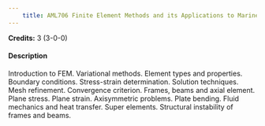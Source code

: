 ```yaml
---
    title: AML706 Finite Element Methods and its Applications to Marine Structures
---
```

**Credits:** 3 (3-0-0)



#### Description 
Introduction to FEM. Variational methods. Element types and properties. Boundary conditions. Stress-strain determination. Solution techniques. Mesh refinement. Convergence criterion. Frames, beams and axial element. Plane stress. Plane strain. Axisymmetric problems. Plate bending. Fluid mechanics and heat transfer. Super elements. Structural instability of frames and beams.